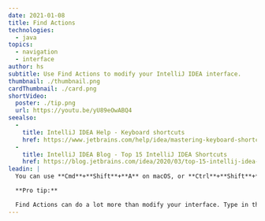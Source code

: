 ```yaml
---
date: 2021-01-08
title: Find Actions
technologies:
  - java
topics:
  - navigation
  - interface
author: hs
subtitle: Use Find Actions to modify your IntelliJ IDEA interface.
thumbnail: ./thumbnail.png
cardThumbnail: ./card.png
shortVideo:
  poster: ./tip.png
  url: https://youtu.be/yU89eOwABQ4
seealso:
  - 
    title: IntelliJ IDEA Help - Keyboard shortcuts
    href: https://www.jetbrains.com/help/idea/mastering-keyboard-shortcuts.html
  - 
    title: IntelliJ IDEA Blog - Top 15 IntelliJ IDEA Shortcuts
    href: https://blog.jetbrains.com/idea/2020/03/top-15-intellij-idea-shortcuts/
leadin: |
  You can use **Cmd**+**Shift**+**A** on macOS, or **Ctrl**+**Shift**+**A** on Windows and Linux, to display the Find Actions dialog and then use it to hide some of the interface, including the Tabs, Navigation Bar and Tool Windows.

  **Pro tip:**

  Find Actions can do a lot more than modify your interface. Type in the action you're looking for to learn more.
---
```



